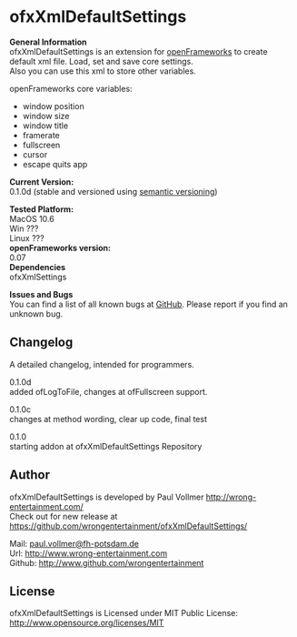 # ofxXmlDefaultSettings


**General Information**  
ofxXmlDefaultSettings is an extension for [openFrameworks](http://www.openframeworks.cc/) to create default xml file. Load, set and save core settings.  
Also you can use this xml to store other variables.  

openFrameworks core variables:  
- window position  
- window size  
- window title  
- framerate  
- fullscreen  
- cursor  
- escape quits app  
  
**Current Version:**  
0.1.0d (stable and versioned using [semantic versioning](http://semver.org/))   
  
**Tested Platform:**  
MacOS 10.6   
Win ???  
Linux ???  
**openFrameworks version:**  
0.07  
**Dependencies**  
ofxXmlSettings  

**Issues and Bugs**  
You can find a list of all known bugs at [GitHub](https://github.com/wrongentertainment/ofxXmlDefaulSettings/issues). Please report if you find an unknown bug.  


## Changelog  
A detailed changelog, intended for programmers.  
  
0.1.0d  
added ofLogToFile, changes at ofFullscreen support.  
  
0.1.0c  
changes at method wording, clear up code, final test  
  
0.1.0  
starting addon at ofxXmlDefaultSettings Repository  
  
  
## Author  
ofxXmlDefaultSettings is developed by Paul Vollmer http://wrong-entertainment.com/  
Check out for new release at https://github.com/wrongentertainment/ofxXmlDefaultSettings/  
  
Mail: paul.vollmer@fh-potsdam.de  
Url: http://www.wrong-entertainment.com  
Github: http://www.github.com/wrongentertainment  


## License 
ofxXmlDefaultSettings is Licensed under MIT Public License: http://www.opensource.org/licenses/MIT